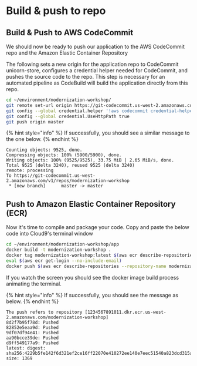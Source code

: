 # Build & push to repo

## Build & Push to AWS CodeCommit

We should now be ready to push our application to the AWS CodeCommit repo and the Amazon Elastic Container Repository

The following sets a new origin for the application repo to CodeCommit unicorn-store, configures a credential helper needed for CodeCommit, and pushes the source code to the repo. This step is necessary for an automated pipeline as CodeBuild will build the application directly from this repo.

```bash
cd ~/environment/modernization-workshop/
git remote set-url origin https://git-codecommit.us-west-2.amazonaws.com/v1/repos/modernization-workshop
git config --global credential.helper '!aws codecommit credential-helper $@'
git config --global credential.UseHttpPath true
git push origin master
```

{% hint style="info" %}
If successfully, you should see a similar message to the one below.
{% endhint %}

```text
Counting objects: 9525, done.
Compressing objects: 100% (5900/5900), done.
Writing objects: 100% (9525/9525), 33.75 MiB | 2.65 MiB/s, done.
Total 9525 (delta 3240), reused 9525 (delta 3240)
remote: processing 
To https://git-codecommit.us-west-2.amazonaws.com/v1/repos/modernization-workshop
 * [new branch]      master -> master
```

## Push to Amazon Elastic Container Repository \(ECR\)

Now it's time to compile and package your code. Copy and paste the below code into Cloud9's terminal window

```bash
cd ~/environment/modernization-workshop/app
docker build -t modernization-workshop .
docker tag modernization-workshop:latest $(aws ecr describe-repositories --repository-name modernization-workshop --query=repositories[0].repositoryUri --output=text):latest
eval $(aws ecr get-login --no-include-email)
docker push $(aws ecr describe-repositories --repository-name modernization-workshop --query=repositories[0].repositoryUri --output=text):latest
```

If you watch the screen you should see the docker image build process animating the terminal.

{% hint style="info" %}
If successfully, you should see the message as below.
{% endhint %}

```text
The push refers to repository [1234567891011.dkr.ecr.us-west-2.amazonaws.com/modernization-workshop]
8d2f7b95f78d: Pushed 
82852e5eaa9d: Pushed 
9df07df94e41: Pushed 
aa90bcce39de: Pushed 
d9ff549177a9: Pushed 
latest: digest: sha256:4229b5fe142f6d321ef2ce16ff22070e410272ee140e7eec51540a823dcd315a size: 1369
```

